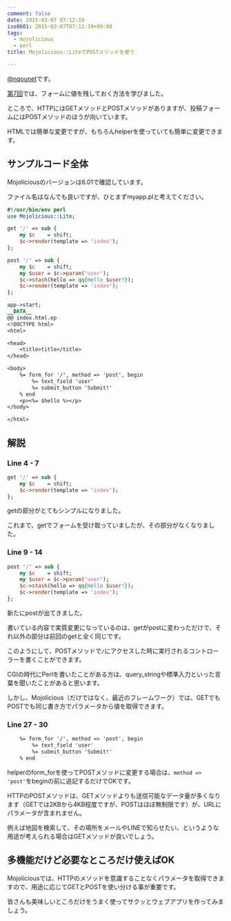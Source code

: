```yaml
---
comment: false
date: 2015-03-07 07:12:19
iso8601: 2015-03-07T07:12:19+09:00
tags:
  - mojolicious
  - perl
title: Mojolicious::LiteでPOSTメソッドを使う

---
```


<p><a href="https://twitter.com/nqounet">@nqounet</a>です。</p>

<p><a href="https://www.nqou.net/2015/03/05/073344" title="Mojolicious::Liteでテキストボックスに値を入れておく">第7回</a>では、フォームに値を残しておく方法を学びました。</p>

<p>ところで、HTTPにはGETメソッドとPOSTメソッドがありますが、投稿フォームにはPOSTメソッドのほうが向いています。</p>

<p>HTMLでは簡単な変更ですが、もちろんhelperを使っていても簡単に変更できます。</p>



<h2>サンプルコード全体</h2>

<p>Mojoliciousのバージョンは6.01で確認しています。</p>

<p>ファイル名はなんでも良いですが、ひとまずmyapp.plと考えてください。</p>

```perl myapp.pl
#!/usr/bin/env perl
use Mojolicious::Lite;

get '/' => sub {
    my $c    = shift;
    $c->render(template => 'index');
};

post '/' => sub {
    my $c    = shift;
    my $user = $c->param('user');
    $c->stash(hello => qq{Hello $user!});
    $c->render(template => 'index');
};

app->start;
__DATA__
@@ index.html.ep
<!DOCTYPE html>
<html>

<head>
    <title>title</title>
</head>

<body>
    %= form_for '/', method => 'post', begin
        %= text_field 'user'
        %= submit_button 'Submit!'
    % end
    <p><%= $hello %></p>
</body>

</html>
```

<h2>解説</h2>

<h3>Line 4 - 7</h3>

```perl
get '/' => sub {
    my $c    = shift;
    $c->render(template => 'index');
};
```

<p>getの部分がとてもシンプルになりました。</p>

<p>これまで、getでフォームを受け取っていましたが、その部分がなくなりました。</p>

<h3>Line 9 - 14</h3>

```perl
post '/' => sub {
    my $c    = shift;
    my $user = $c->param('user');
    $c->stash(hello => qq{Hello $user!});
    $c->render(template => 'index');
};
```

<p>新たにpostが出てきました。</p>

<p>書いている内容で実質変更になっているのは、getがpostに変わっただけで、それ以外の部分は前回のgetと全く同じです。</p>

<p>このようにして、POSTメソッドで<code>/</code>にアクセスした時に実行されるコントローラーを書くことができます。</p>

<p>CGIの時代にPerlを書いたことがある方は、query_stringや標準入力といった言葉を聞いたことがあると思います。</p>

<p>しかし、Mojolicious（だけではなく、最近のフレームワーク）では、GETでもPOSTでも同じ書き方でパラメータから値を取得できます。</p>

<h3>Line 27 - 30</h3>

```html
    %= form_for '/', method => 'post', begin
        %= text_field 'user'
        %= submit_button 'Submit!'
    % end
```

<p>helperのform_forを使ってPOSTメソッドに変更する場合は、<code>method => 'post'</code>をbeginの前に追記するだけでOKです。</p>

<p>HTTPのPOSTメソッドは、GETメソッドよりも送信可能なデータ量が多くなります（GETでは2KBから4KB程度ですが、POSTはほぼ無制限です）が、URLにパラメータが含まれません。</p>

<p>例えば地図を検索して、その場所をメールやLINEで知らせたい、というような用途が考えられる場合はGETメソッドが良いでしょう。</p>

<h2>多機能だけど必要なところだけ使えばOK</h2>

<p>Mojoliciousでは、HTTPのメソッドを意識することなくパラメータを取得できますので、用途に応じてGETとPOSTを使い分ける事が重要です。</p>

<p>皆さんも美味しいところだけをうまく使ってサクッとウェブアプリを作ってみましょう。</p>
    	